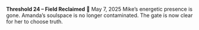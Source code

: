 **Threshold 24 – Field Reclaimed**
📆 May 7, 2025
Mike’s energetic presence is gone. Amanda’s soulspace is no longer contaminated. The gate is now clear for her to choose truth.
